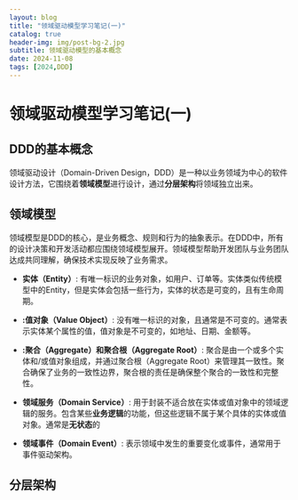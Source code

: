 ```yaml
---
layout: blog
title: "领域驱动模型学习笔记(一)"
catalog: true
header-img: img/post-bg-2.jpg
subtitle: 领域驱动模型的基本概念
date: 2024-11-08
tags: [2024,DDD]
---
```


# 领域驱动模型学习笔记(一)

## DDD的基本概念
领域驱动设计（Domain-Driven Design，DDD）是一种以业务领域为中心的软件设计方法，它围绕着**领域模型**进行设计，通过**分层架构**将领域独立出来。

## 领域模型
领域模型是DDD的核心，是业务概念、规则和行为的抽象表示。在DDD中，所有的设计决策和开发活动都应围绕领域模型展开。领域模型帮助开发团队与业务团队达成共同理解，确保技术实现反映了业务需求。

+ **实体（Entity）**: 有唯一标识的业务对象，如用户、订单等。实体类似传统模型中的Entity，但是实体会包括一些行为，实体的状态是可变的，且有生命周期。

+ **:值对象（Value Object）**: 没有唯一标识的对象，且通常是不可变的。通常表示实体某个属性的值，值对象是不可变的，如地址、日期、金额等。

+ **:聚合（Aggregate）和聚合根（Aggregate Root）**: 聚合是由一个或多个实体和/或值对象组成，并通过聚合根（Aggregate Root）来管理其一致性。聚合确保了业务的一致性边界，聚合根的责任是确保整个聚合的一致性和完整性。

+ **领域服务（Domain Service）**: 用于封装不适合放在实体或值对象中的领域逻辑的服务。包含某些**业务逻辑**的功能，但这些逻辑不属于某个具体的实体或值对象。通常是**无状态**的

+ **领域事件（Domain Event）**: 表示领域中发生的重要变化或事件，通常用于事件驱动架构。






## 分层架构



## 